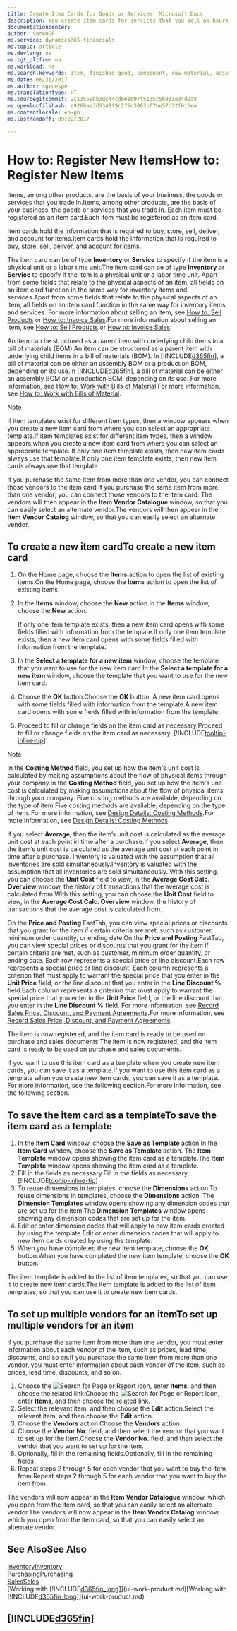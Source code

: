 ```yaml
---
title: Create Item Cards for Goods or Services| Microsoft Docs
description: You create item cards for services that you sell as hours and for physical products, such as assembly items, finished goods, components, or raw material, that you sell from your inventory.
documentationcenter: 
author: SorenGP
ms.service: dynamics365-financials
ms.topic: article
ms.devlang: na
ms.tgt_pltfrm: na
ms.workload: na
ms.search.keywords: item, finished good, component, raw material, assembly item
ms.date: 08/31/2017
ms.author: sgroespe
ms.translationtype: HT
ms.sourcegitcommit: 2c13559bb3dc44cdb61697f5135c5b931e34d2a8
ms.openlocfilehash: e926baa3d5348f9c275d3063b67be57b72f616ee
ms.contentlocale: en-gb
ms.lasthandoff: 09/22/2017

---
```

# <a name="how-to-register-new-items"></a><span data-ttu-id="f4045-103">How to: Register New Items</span><span class="sxs-lookup"><span data-stu-id="f4045-103">How to: Register New Items</span></span>
<span data-ttu-id="f4045-104">Items, among other products, are the basis of your business, the goods or services that you trade in.</span><span class="sxs-lookup"><span data-stu-id="f4045-104">Items, among other products, are the basis of your business, the goods or services that you trade in.</span></span> <span data-ttu-id="f4045-105">Each item must be registered as an item card.</span><span class="sxs-lookup"><span data-stu-id="f4045-105">Each item must be registered as an item card.</span></span>

<span data-ttu-id="f4045-106">Item cards hold the information that is required to buy, store, sell, deliver, and account for items.</span><span class="sxs-lookup"><span data-stu-id="f4045-106">Item cards hold the information that is required to buy, store, sell, deliver, and account for items.</span></span>

<span data-ttu-id="f4045-107">The item card can be of type **Inventory** or **Service** to specify if the item is a physical unit or a labor time unit.</span><span class="sxs-lookup"><span data-stu-id="f4045-107">The item card can be of type **Inventory** or **Service** to specify if the item is a physical unit or a labor time unit.</span></span> <span data-ttu-id="f4045-108">Apart from some fields that relate to the physical aspects of an item, all fields on an item card function in the same way for inventory items and services.</span><span class="sxs-lookup"><span data-stu-id="f4045-108">Apart from some fields that relate to the physical aspects of an item, all fields on an item card function in the same way for inventory items and services.</span></span> <span data-ttu-id="f4045-109">For more information about selling an item, see [How to: Sell Products](sales-how-sell-products.md) or [How to: Invoice Sales](sales-how-invoice-sales.md).</span><span class="sxs-lookup"><span data-stu-id="f4045-109">For more information about selling an item, see [How to: Sell Products](sales-how-sell-products.md) or [How to: Invoice Sales](sales-how-invoice-sales.md).</span></span>

<span data-ttu-id="f4045-110">An item can be structured as a parent item with underlying child items in a bill of materials (BOM).</span><span class="sxs-lookup"><span data-stu-id="f4045-110">An item can be structured as a parent item with underlying child items in a bill of materials (BOM).</span></span> <span data-ttu-id="f4045-111">In [!INCLUDE[d365fin](includes/d365fin_md.md)], a bill of material can be either an assembly BOM or a production BOM, depending on its use.</span><span class="sxs-lookup"><span data-stu-id="f4045-111">In [!INCLUDE[d365fin](includes/d365fin_md.md)], a bill of material can be either an assembly BOM or a production BOM, depending on its use.</span></span> <span data-ttu-id="f4045-112">For more information, see [How to: Work with Bills of Material](inventory-how-work-BOMs.md).</span><span class="sxs-lookup"><span data-stu-id="f4045-112">For more information, see [How to: Work with Bills of Material](inventory-how-work-BOMs.md).</span></span>

> [!NOTE]  
>   <span data-ttu-id="f4045-113">If item templates exist for different item types, then a window appears when you create a new item card from where you can select an appropriate template.</span><span class="sxs-lookup"><span data-stu-id="f4045-113">If item templates exist for different item types, then a window appears when you create a new item card from where you can select an appropriate template.</span></span> <span data-ttu-id="f4045-114">If only one item template exists, then new item cards always use that template.</span><span class="sxs-lookup"><span data-stu-id="f4045-114">If only one item template exists, then new item cards always use that template.</span></span>

<span data-ttu-id="f4045-115">If you purchase the same item from more than one vendor, you can connect those vendors to the item card.</span><span class="sxs-lookup"><span data-stu-id="f4045-115">If you purchase the same item from more than one vendor, you can connect those vendors to the item card.</span></span> <span data-ttu-id="f4045-116">The vendors will then appear in the **Item Vendor Catalogue** window, so that you can easily select an alternate vendor.</span><span class="sxs-lookup"><span data-stu-id="f4045-116">The vendors will then appear in the **Item Vendor Catalog** window, so that you can easily select an alternate vendor.</span></span>

## <a name="to-create-a-new-item-card"></a><span data-ttu-id="f4045-117">To create a new item card</span><span class="sxs-lookup"><span data-stu-id="f4045-117">To create a new item card</span></span>
1. <span data-ttu-id="f4045-118">On the Home page, choose the **Items** action to open the list of existing items.</span><span class="sxs-lookup"><span data-stu-id="f4045-118">On the Home page, choose the **Items** action to open the list of existing items.</span></span>  
2. <span data-ttu-id="f4045-119">In the **Items** window, choose the **New** action.</span><span class="sxs-lookup"><span data-stu-id="f4045-119">In the **Items** window, choose the **New** action.</span></span>

    <span data-ttu-id="f4045-120">If only one item template exists, then a new item card opens with some fields filled with information from the template.</span><span class="sxs-lookup"><span data-stu-id="f4045-120">If only one item template exists, then a new item card opens with some fields filled with information from the template.</span></span>
3. <span data-ttu-id="f4045-121">In the **Select a template for a new item** window, choose the template that you want to use for the new item card.</span><span class="sxs-lookup"><span data-stu-id="f4045-121">In the **Select a template for a new item** window, choose the template that you want to use for the new item card.</span></span>
4. <span data-ttu-id="f4045-122">Choose the **OK** button.</span><span class="sxs-lookup"><span data-stu-id="f4045-122">Choose the **OK** button.</span></span> <span data-ttu-id="f4045-123">A new item card opens with some fields filled with information from the template.</span><span class="sxs-lookup"><span data-stu-id="f4045-123">A new item card opens with some fields filled with information from the template.</span></span>
5. <span data-ttu-id="f4045-124">Proceed to fill or change fields on the item card as necessary.</span><span class="sxs-lookup"><span data-stu-id="f4045-124">Proceed to fill or change fields on the item card as necessary.</span></span> [!INCLUDE[tooltip-inline-tip](includes/tooltip-inline-tip_md.md)]

> [!NOTE]
> <span data-ttu-id="f4045-125">In the **Costing Method** field, you set up how the item's unit cost is calculated by making assumptions about the flow of physical items through your company.</span><span class="sxs-lookup"><span data-stu-id="f4045-125">In the **Costing Method** field, you set up how the item's unit cost is calculated by making assumptions about the flow of physical items through your company.</span></span> <span data-ttu-id="f4045-126">Five costing methods are available, depending on the type of item.</span><span class="sxs-lookup"><span data-stu-id="f4045-126">Five costing methods are available, depending on the type of item.</span></span> <span data-ttu-id="f4045-127">For more information, see [Design Details: Costing Methods](design-details-costing-methods.md).</span><span class="sxs-lookup"><span data-stu-id="f4045-127">For more information, see [Design Details: Costing Methods](design-details-costing-methods.md).</span></span>
>
> <span data-ttu-id="f4045-128">If you select **Average**, then the item’s unit cost is calculated as the average unit cost at each point in time after a purchase.</span><span class="sxs-lookup"><span data-stu-id="f4045-128">If you select **Average**, then the item’s unit cost is calculated as the average unit cost at each point in time after a purchase.</span></span> <span data-ttu-id="f4045-129">Inventory is valuated with the assumption that all inventories are sold simultaneously.</span><span class="sxs-lookup"><span data-stu-id="f4045-129">Inventory is valuated with the assumption that all inventories are sold simultaneously.</span></span> <span data-ttu-id="f4045-130">With this setting, you can choose the **Unit Cost** field to view, in the **Average Cost Calc. Overview** window, the history of transactions that the average cost is calculated from.</span><span class="sxs-lookup"><span data-stu-id="f4045-130">With this setting, you can choose the **Unit Cost** field to view, in the **Average Cost Calc. Overview** window, the history of transactions that the average cost is calculated from.</span></span>

<span data-ttu-id="f4045-131">On the **Price and Posting** FastTab, you can view special prices or discounts that you grant for the item if certain criteria are met, such as customer, minimum order quantity, or ending date.</span><span class="sxs-lookup"><span data-stu-id="f4045-131">On the **Price and Posting** FastTab, you can view special prices or discounts that you grant for the item if certain criteria are met, such as customer, minimum order quantity, or ending date.</span></span> <span data-ttu-id="f4045-132">Each row represents a special price or line discount.</span><span class="sxs-lookup"><span data-stu-id="f4045-132">Each row represents a special price or line discount.</span></span> <span data-ttu-id="f4045-133">Each column represents a criterion that must apply to warrant the special price that you enter in the **Unit Price** field, or the line discount that you enter in the **Line Discount %** field.</span><span class="sxs-lookup"><span data-stu-id="f4045-133">Each column represents a criterion that must apply to warrant the special price that you enter in the **Unit Price** field, or the line discount that you enter in the **Line Discount %** field.</span></span> <span data-ttu-id="f4045-134">For more information, see [Record Sales Price, Discount, and Payment Agreements](sales-how-record-sales-price-discount-payment-agreements.md).</span><span class="sxs-lookup"><span data-stu-id="f4045-134">For more information, see [Record Sales Price, Discount, and Payment Agreements](sales-how-record-sales-price-discount-payment-agreements.md).</span></span>

<span data-ttu-id="f4045-135">The item is now registered, and the item card is ready to be used on purchase and sales documents.</span><span class="sxs-lookup"><span data-stu-id="f4045-135">The item is now registered, and the item card is ready to be used on purchase and sales documents.</span></span>

<span data-ttu-id="f4045-136">If you want to use this item card as a template when you create new item cards, you can save it as a template.</span><span class="sxs-lookup"><span data-stu-id="f4045-136">If you want to use this item card as a template when you create new item cards, you can save it as a template.</span></span> <span data-ttu-id="f4045-137">For more information, see the following section.</span><span class="sxs-lookup"><span data-stu-id="f4045-137">For more information, see the following section.</span></span>

## <a name="to-save-the-item-card-as-a-template"></a><span data-ttu-id="f4045-138">To save the item card as a template</span><span class="sxs-lookup"><span data-stu-id="f4045-138">To save the item card as a template</span></span>
1. <span data-ttu-id="f4045-139">In the **Item Card** window, choose the **Save as Template** action.</span><span class="sxs-lookup"><span data-stu-id="f4045-139">In the **Item Card** window, choose the **Save as Template** action.</span></span> <span data-ttu-id="f4045-140">The **Item Template** window opens showing the item card as a template.</span><span class="sxs-lookup"><span data-stu-id="f4045-140">The **Item Template** window opens showing the item card as a template.</span></span>
2. <span data-ttu-id="f4045-141">Fill in the fields as necessary.</span><span class="sxs-lookup"><span data-stu-id="f4045-141">Fill in the fields as necessary.</span></span> [!INCLUDE[tooltip-inline-tip](includes/tooltip-inline-tip_md.md)]
3. <span data-ttu-id="f4045-142">To reuse dimensions in templates, choose the **Dimensions** action.</span><span class="sxs-lookup"><span data-stu-id="f4045-142">To reuse dimensions in templates, choose the **Dimensions** action.</span></span> <span data-ttu-id="f4045-143">The **Dimension Templates** window opens showing any dimension codes that are set up for the item.</span><span class="sxs-lookup"><span data-stu-id="f4045-143">The **Dimension Templates** window opens showing any dimension codes that are set up for the item.</span></span>
4. <span data-ttu-id="f4045-144">Edit or enter dimension codes that will apply to new item cards created by using the template.</span><span class="sxs-lookup"><span data-stu-id="f4045-144">Edit or enter dimension codes that will apply to new item cards created by using the template.</span></span>
5. <span data-ttu-id="f4045-145">When you have completed the new item template, choose the **OK** button.</span><span class="sxs-lookup"><span data-stu-id="f4045-145">When you have completed the new item template, choose the **OK** button.</span></span>

<span data-ttu-id="f4045-146">The item template is added to the list of item templates, so that you can use it to create new item cards.</span><span class="sxs-lookup"><span data-stu-id="f4045-146">The item template is added to the list of item templates, so that you can use it to create new item cards.</span></span>

## <a name="to-set-up-multiple-vendors-for-an-item"></a><span data-ttu-id="f4045-147">To set up multiple vendors for an item</span><span class="sxs-lookup"><span data-stu-id="f4045-147">To set up multiple vendors for an item</span></span>  
<span data-ttu-id="f4045-148">If you purchase the same item from more than one vendor, you must enter information about each vendor of the item, such as prices, lead time, discounts, and so on.</span><span class="sxs-lookup"><span data-stu-id="f4045-148">If you purchase the same item from more than one vendor, you must enter information about each vendor of the item, such as prices, lead time, discounts, and so on.</span></span>  

1.  <span data-ttu-id="f4045-149">Choose the ![Search for Page or Report](media/ui-search/search_small.png "Search for Page or Report icon") icon, enter **Items**, and then choose the related link.</span><span class="sxs-lookup"><span data-stu-id="f4045-149">Choose the ![Search for Page or Report](media/ui-search/search_small.png "Search for Page or Report icon") icon, enter **Items**, and then choose the related link.</span></span>  
2.  <span data-ttu-id="f4045-150">Select the relevant item, and then choose the **Edit** action.</span><span class="sxs-lookup"><span data-stu-id="f4045-150">Select the relevant item, and then choose the **Edit** action.</span></span>  
3.  <span data-ttu-id="f4045-151">Choose the **Vendors** action.</span><span class="sxs-lookup"><span data-stu-id="f4045-151">Choose the **Vendors** action.</span></span>  
4.  <span data-ttu-id="f4045-152">Choose the **Vendor No.** field, and then select the vendor that you want to set up for the item.</span><span class="sxs-lookup"><span data-stu-id="f4045-152">Choose the **Vendor No.** field, and then select the vendor that you want to set up for the item.</span></span>  
5.  <span data-ttu-id="f4045-153">Optionally, fill in the remaining fields.</span><span class="sxs-lookup"><span data-stu-id="f4045-153">Optionally, fill in the remaining fields.</span></span>  
6.  <span data-ttu-id="f4045-154">Repeat steps 2 through 5 for each vendor that you want to buy the item from.</span><span class="sxs-lookup"><span data-stu-id="f4045-154">Repeat steps 2 through 5 for each vendor that you want to buy the item from.</span></span>

<span data-ttu-id="f4045-155">The vendors will now appear in the **Item Vendor Catalogue** window, which you open from the item card, so that you can easily select an alternate vendor.</span><span class="sxs-lookup"><span data-stu-id="f4045-155">The vendors will now appear in the **Item Vendor Catalog** window, which you open from the item card, so that you can easily select an alternate vendor.</span></span>

## <a name="see-also"></a><span data-ttu-id="f4045-156">See Also</span><span class="sxs-lookup"><span data-stu-id="f4045-156">See Also</span></span>
  [<span data-ttu-id="f4045-157">Inventory</span><span class="sxs-lookup"><span data-stu-id="f4045-157">Inventory</span></span>](inventory-manage-inventory.md)  
  [<span data-ttu-id="f4045-158">Purchasing</span><span class="sxs-lookup"><span data-stu-id="f4045-158">Purchasing</span></span>](purchasing-manage-purchasing.md)  
  [<span data-ttu-id="f4045-159">Sales</span><span class="sxs-lookup"><span data-stu-id="f4045-159">Sales</span></span>](sales-manage-sales.md)  
  <span data-ttu-id="f4045-160">[Working with [!INCLUDE[d365fin_long](includes/d365fin_long_md.md)]](ui-work-product.md)</span><span class="sxs-lookup"><span data-stu-id="f4045-160">[Working with [!INCLUDE[d365fin_long](includes/d365fin_long_md.md)]](ui-work-product.md)</span></span>

## [!INCLUDE[d365fin](includes/free_trial_md.md)]

